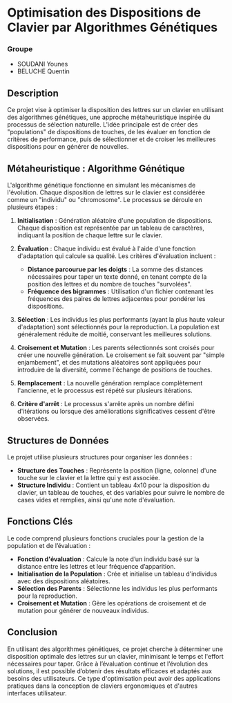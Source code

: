 # Optimisation des Dispositions de Clavier par Algorithmes Génétiques

### Groupe
- SOUDANI Younes
- BELUCHE Quentin

## Description

Ce projet vise à optimiser la disposition des lettres sur un clavier en utilisant des algorithmes génétiques, une approche métaheuristique inspirée du processus de sélection naturelle. L'idée principale est de créer des "populations" de dispositions de touches, de les évaluer en fonction de critères de performance, puis de sélectionner et de croiser les meilleures dispositions pour en générer de nouvelles.

## Métaheuristique : Algorithme Génétique

L'algorithme génétique fonctionne en simulant les mécanismes de l'évolution. Chaque disposition de lettres sur le clavier est considérée comme un "individu" ou "chromosome". Le processus se déroule en plusieurs étapes :

1. **Initialisation** : Génération aléatoire d'une population de dispositions. Chaque disposition est représentée par un tableau de caractères, indiquant la position de chaque lettre sur le clavier.

2. **Évaluation** : Chaque individu est évalué à l'aide d'une fonction d'adaptation qui calcule sa qualité. Les critères d'évaluation incluent :
   - **Distance parcourue par les doigts** : La somme des distances nécessaires pour taper un texte donné, en tenant compte de la position des lettres et du nombre de touches "survolées".
   - **Fréquence des bigrammes** : Utilisation d'un fichier contenant les fréquences des paires de lettres adjacentes pour pondérer les dispositions.

3. **Sélection** : Les individus les plus performants (ayant la plus haute valeur d'adaptation) sont sélectionnés pour la reproduction. La population est généralement réduite de moitié, conservant les meilleures solutions.

4. **Croisement et Mutation** : Les parents sélectionnés sont croisés pour créer une nouvelle génération. Le croisement se fait souvent par "simple enjambement", et des mutations aléatoires sont appliquées pour introduire de la diversité, comme l'échange de positions de touches.

5. **Remplacement** : La nouvelle génération remplace complètement l'ancienne, et le processus est répété sur plusieurs itérations.

6. **Critère d'arrêt** : Le processus s'arrête après un nombre défini d'itérations ou lorsque des améliorations significatives cessent d'être observées.

## Structures de Données

Le projet utilise plusieurs structures pour organiser les données :

- **Structure des Touches** : Représente la position (ligne, colonne) d'une touche sur le clavier et la lettre qui y est associée.
- **Structure Individu** : Contient un tableau 4x10 pour la disposition du clavier, un tableau de touches, et des variables pour suivre le nombre de cases vides et remplies, ainsi qu'une note d'évaluation.

## Fonctions Clés

Le code comprend plusieurs fonctions cruciales pour la gestion de la population et de l’évaluation :

- **Fonction d'évaluation** : Calcule la note d’un individu basé sur la distance entre les lettres et leur fréquence d’apparition.
- **Initialisation de la Population** : Crée et initialise un tableau d'individus avec des dispositions aléatoires.
- **Sélection des Parents** : Sélectionne les individus les plus performants pour la reproduction.
- **Croisement et Mutation** : Gère les opérations de croisement et de mutation pour générer de nouveaux individus.

## Conclusion

En utilisant des algorithmes génétiques, ce projet cherche à déterminer une disposition optimale des lettres sur un clavier, minimisant le temps et l'effort nécessaires pour taper. Grâce à l’évaluation continue et l’évolution des solutions, il est possible d’obtenir des résultats efficaces et adaptés aux besoins des utilisateurs. Ce type d'optimisation peut avoir des applications pratiques dans la conception de claviers ergonomiques et d'autres interfaces utilisateur.
